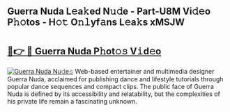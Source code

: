 ## Guerra Nuda L𝚎a𝚔ed N𝚞𝚍e - Part-U8M Vi𝚍𝚎o P𝚑𝚘tos - H𝚘𝚝 O𝚗𝚕yf𝚊ns L𝚎a𝚔s xMSJW

# <h2><a href="http://kfcruvp.oniu.top/?m=Guerra+Nuda">🔗👉 🔴 Guerra Nuda P𝚑ot𝚘𝚜 V𝚒d𝚎o</a></h2>

[![Guerra Nuda Nu𝚍e𝚜](https://i.imgur.com/0qMVB7G.gif)](http://kfcruvp.oniu.top/?m=Guerra+Nuda)
Web-based entertainer and multimedia designer Guerra Nuda, acclaimed for publishing dance and lifestyle tutorials through popular dance sequences and compact clips. The public face of Guerra Nuda is defined by its accessibility and relatability, but the complexities of his private life remain a fascinating unknown.  

